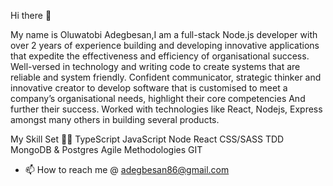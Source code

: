 Hi there 👋

My name is Oluwatobi Adegbesan,I am a full-stack Node.js developer with over 2 years of experience building and developing innovative applications that expedite the effectiveness and efficiency of organisational success. Well-versed in technology and writing code to create systems that are reliable and system friendly. Confident communicator, strategic thinker and innovative creator to develop software that is customised to meet a company’s organisational needs, highlight their core competencies And further their success. Worked with technologies like React, Nodejs, Express amongst many others in building several products.

My Skill Set 🧑‍💻
TypeScript
JavaScript
Node
React
CSS/SASS
TDD
MongoDB & Postgres
Agile Methodologies
GIT

- 📫 How to reach me @ adegbesan86@gmail.com
